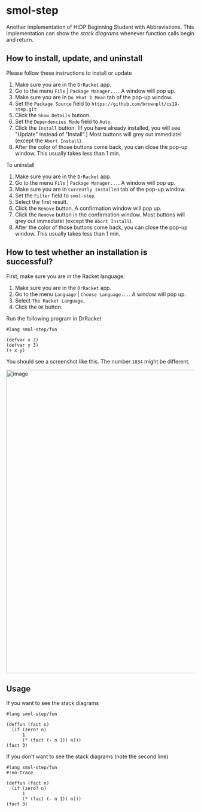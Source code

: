 # smol-step

Another implementation of HtDP Beginning Student with Abbreviations. This implementation can show the *stack diagrams* whenever function calls begin and return.

## How to install, update, and uninstall

Please follow these instructions to install or update

1. Make sure you are in the `DrRacket` app.
2. Go to the menu `File` | `Package Manager...`. A window will pop up.
3. Make sure you are in `Do What I Mean` tab of the pop-up window.
4. Set the `Package Source` field to `https://github.com/brownplt/cs19-step.git`
5. Click the `Show Details` butoon.
6. Set the `Dependencies Mode` field to `Auto`.
7. Click the `Install` button. (If you have already installed, you will see "Update" instead of "Install".) Most buttons will grey out immediatel (except the `Abort Install`).
8. After the color of those buttons come back, you can close the pop-up window. This usually takes less than 1 min.

To uninstall

1. Make sure you are in the `DrRacket` app.
2. Go to the menu `File` | `Package Manager...`. A window will pop up.
3. Make sure you are in `Currently Installed` tab of the pop-up window.
4. Set the `Filter` field to `smol-step`.
5. Select the first result.
6. Click the `Remove` button. A confirmation window will pop up.
7. Click the `Remove` button in the confirmation window. Most buttons will grey out immediatel (except the `Abort Install`).
8. After the color of those buttons come back, you can close the pop-up window. This usually takes less than 1 min.

## How to test whether an installation is successful?

First, make sure you are in the Racket language:

1. Make sure you are in the `DrRacket` app.
2. Go to the menu `Language` | `Choose Language...`. A window will pop up.
3. Select `The Racket Language`.
4. Click the `OK` button.

Run the following program in DrRacket

```racket
#lang smol-step/fun

(defvar x 2)
(defvar y 3)
(+ x y)
```

You should see a screenshot like this. The number `1834` might be different.

<img width="812" alt="image" src="https://user-images.githubusercontent.com/10260693/172886242-700273b3-87e6-4682-8e45-c7ec04510405.png">

## Usage

If you want to see the stack diagrams

```racket
#lang smol-step/fun

(deffun (fact n)
  (if (zero? n)
      1
      (* (fact (- n 1)) n)))
(fact 3)
```

If you don't want to see the stack diagrams (note the second line)

```racket
#lang smol-step/fun
#:no-trace

(deffun (fact n)
  (if (zero? n)
      1
      (* (fact (- n 1)) n)))
(fact 3)
```
